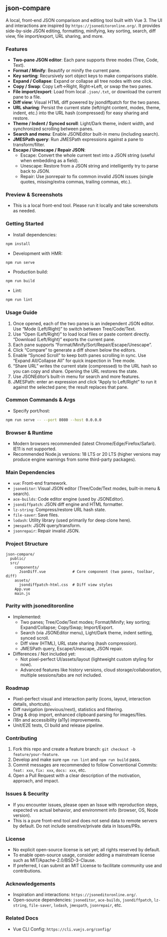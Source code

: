 ## json-compare

A local, front-end JSON comparison and editing tool built with Vue 3. The UI and interactions are inspired by `https://jsoneditoronline.org/`. It provides side-by-side JSON editing, formatting, minifying, key sorting, search, diff view, file import/export, URL sharing, and more.

### Features
- **Two-pane JSON editor**: Each pane supports three modes (Tree, Code, Text).
- **Format / Minify**: Beautify or minify the current pane.
- **Key sorting**: Recursively sort object keys to make comparisons stable.
- **Expand / Collapse**: Expand or collapse all tree nodes with one click.
- **Copy / Swap**: Copy Left→Right, Right→Left, or swap the two panes.
- **File import/export**: Load from local `.json/.txt`, or download the current pane to a file.
- **Diff view**: Visual HTML diff powered by jsondiffpatch for the two panes.
- **URL sharing**: Persist the current state (left/right content, modes, theme, indent, etc.) into the URL hash (compressed) for easy sharing and restore.
- **Theme / Indent / Synced scroll**: Light/Dark theme, indent width, and synchronized scrolling between panes.
- **Search and menu**: Enable JSONEditor built-in menu (including search).
- **JMESPath query**: Run JMESPath expressions against a pane to transform/filter.
- **Escape / Unescape / Repair JSON**:
  - Escape: Convert the whole current text into a JSON string (useful when embedding as a field).
  - Unescape: Restore from a JSON string and intelligently try to parse back to JSON.
  - Repair: Use jsonrepair to fix common invalid JSON issues (single quotes, missing/extra commas, trailing commas, etc.).

### Preview & Screenshots
- This is a local front-end tool. Please run it locally and take screenshots as needed.

### Getting Started
- Install dependencies:
```bash
npm install
```
- Development with HMR:
```bash
npm run serve
```
- Production build:
```bash
npm run build
```
- Lint:
```bash
npm run lint
```

### Usage Guide
1. Once opened, each of the two panes is an independent JSON editor. Use “Mode (Left/Right)” to switch between Tree/Code/Text.
2. Use “Open (Left/Right)” to load local files or paste content directly. “Download (Left/Right)” exports the current pane.
3. Each pane supports “Format/Minify/Sort/Repair/Escape/Unescape”.
4. Click “Compare” to generate a diff shown below the editors.
5. Enable “Synced Scroll” to keep both panes scrolling in sync. Use “Expand All/Collapse All” for quick inspection in Tree mode.
6. “Share URL” writes the current state (compressed) to the URL hash so you can copy and share. Opening the URL restores the state.
7. Use JSONEditor’s built-in menu for search and more features.
8. JMESPath: enter an expression and click “Apply to Left/Right” to run it against the selected pane; the result replaces that pane.

### Common Commands & Args
- Specify port/host:
```bash
npm run serve -- --port 8080 --host 0.0.0.0
```

### Browser & Runtime
- Modern browsers recommended (latest Chrome/Edge/Firefox/Safari). IE11 is not supported.
- Recommended Node.js versions: 18 LTS or 20 LTS (higher versions may produce engine warnings from some third-party packages).

### Main Dependencies
- `vue`: Front-end framework.
- `jsoneditor`: Visual JSON editor (Tree/Code/Text modes, built-in menu & search).
- `ace-builds`: Code editor engine (used by JSONEditor).
- `jsondiffpatch`: JSON diff engine and HTML formatter.
- `lz-string`: Compress/restore URL hash state.
- `file-saver`: Save files.
- `lodash`: Utility library (used primarily for deep clone here).
- `jmespath`: JSON query/transform.
- `jsonrepair`: Repair invalid JSON.

### Project Structure
```
json-compare/
  public/
  src/
    components/
      JsonDiff.vue            # Core component (two panes, toolbar, diff)
    assets/
      jsondiffpatch-html.css  # Diff view styles
    App.vue
    main.js
```

### Parity with jsoneditoronline
- Implemented:
  - Two panes; Tree/Code/Text modes; Format/Minify; key sorting; Expand/Collapse; Copy/Swap; Import/Export.
  - Search (via JSONEditor menu), Light/Dark theme, indent setting, synced scroll.
  - Diff view (HTML), URL state sharing (hash compression).
  - JMESPath query, Escape/Unescape, JSON repair.
- Differences / Not included yet:
  - Not pixel-perfect UI/assets/layout (lightweight custom styling for now).
  - Advanced features like history versions, cloud storage/collaboration, multiple sessions/tabs are not included.

### Roadmap
- Pixel-perfect visual and interaction parity (icons, layout, interaction details, shortcuts).
- Diff navigation (previous/next), statistics and filtering.
- Drag & drop import, enhanced clipboard parsing for images/files.
- i18n and accessibility (a11y) improvements.
- Unit/E2E tests, CI build and release pipeline.

### Contributing
1. Fork this repo and create a feature branch: `git checkout -b feature/your-feature`.
2. Develop and make sure `npm run lint` and `npm run build` pass.
3. Commit messages are recommended to follow Conventional Commits: `feat: xxx`, `fix: xxx`, `docs: xxx`, etc.
4. Open a Pull Request with a clear description of the motivation, approach, and impact.

### Issues & Security
- If you encounter issues, please open an Issue with reproduction steps, expected vs actual behavior, and environment info (browser, OS, Node version).
- This is a pure front-end tool and does not send data to remote servers by default. Do not include sensitive/private data in Issues/PRs.

### License
- No explicit open-source license is set yet; all rights reserved by default.
- To enable open-source usage, consider adding a mainstream license such as MIT/Apache-2.0/BSD-3-Clause.
- If preferred, I can submit an MIT License to facilitate community use and contributions.

### Acknowledgements
- Inspiration and interactions: `https://jsoneditoronline.org/`.
- Open-source dependencies: `jsoneditor`, `ace-builds`, `jsondiffpatch`, `lz-string`, `file-saver`, `lodash`, `jmespath`, `jsonrepair`, etc.

### Related Docs
- Vue CLI Config: `https://cli.vuejs.org/config/`
